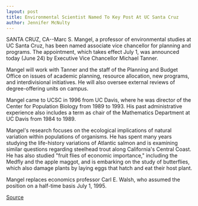 ```yaml
---
layout: post
title: Environmental Scientist Named To Key Post At UC Santa Cruz
author: Jennifer McNulty
---
```


SANTA CRUZ, CA--Marc S. Mangel, a professor of environmental studies at UC  Santa Cruz, has been named associate vice chancellor for planning and  programs. The appointment, which takes effect July 1, was announced today  (June 24) by Executive Vice Chancellor Michael Tanner.

Mangel will work with Tanner and the staff of the Planning and Budget  Office on issues of academic planning, resource allocation, new programs,  and interdivisional initiatives. He will also oversee external reviews of  degree-offering units on campus.

Mangel came to UCSC in 1996 from UC Davis, where he was director of  the Center for Population Biology from 1989 to 1993. His past  administrative experience also includes a term as chair of the Mathematics  Department at UC Davis from 1984 to 1989.

Mangel's research focuses on the ecological implications of natural  variation within populations of organisms. He has spent many years studying  the life-history variations of Atlantic salmon and is examining similar  questions regarding steelhead trout along California's Central Coast. He has  also studied "fruit flies of economic importance," including the Medfly and  the apple maggot, and is embarking on the study of butterflies, which also  damage plants by laying eggs that hatch and eat their host plant.

Mangel replaces economics professor Carl E. Walsh, who assumed the  position on a half-time basis July 1, 1995.

[Source](http://www1.ucsc.edu/news_events/press_releases/archive/96-97/06-97/062597-Environmental_scien.html "Permalink to 062597-Environmental_scien")